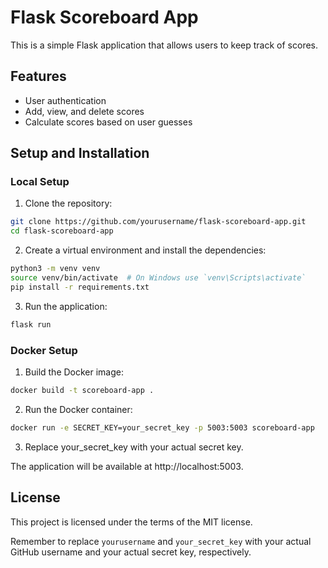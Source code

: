 # Flask Scoreboard App

This is a simple Flask application that allows users to keep track of scores.

## Features

- User authentication
- Add, view, and delete scores
- Calculate scores based on user guesses

## Setup and Installation

### Local Setup

1. Clone the repository:

```bash
git clone https://github.com/yourusername/flask-scoreboard-app.git
cd flask-scoreboard-app
```

2. Create a virtual environment and install the dependencies:

```bash
python3 -m venv venv
source venv/bin/activate  # On Windows use `venv\Scripts\activate`
pip install -r requirements.txt
```

3. Run the application:

```bash
flask run
```

### Docker Setup

1. Build the Docker image:

```bash
docker build -t scoreboard-app .
```

2. Run the Docker container:

```bash
docker run -e SECRET_KEY=your_secret_key -p 5003:5003 scoreboard-app
```

3. Replace your_secret_key with your actual secret key.

The application will be available at http://localhost:5003.

## License

This project is licensed under the terms of the MIT license.

Remember to replace `yourusername` and `your_secret_key` with your actual GitHub username and your actual secret key, respectively.


